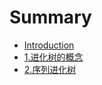# Summary

* [Introduction](README.md)
* [1.进化树的概念](1jin-hua-shu-de-gai-nian.md)
* [2.序列进化树](2xu-lie-jin-hua-shu.md)

